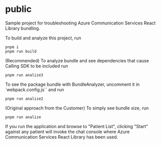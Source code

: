 # public

Sample project for troubleshooting Azure Communication Services React Library bundling.

To build and analyze this project, run

```
pnpm i
pnpm run build
```
(Recommended) To analyze bundle and see dependencies that cause Calling SDK to be included run
```
pnpm run analize3
```

To see the package bundle with BundleAnalyzer, uncomment it in `webpack.config.js`` and run
```
pnpm run analize2
```

(Original approach from the Customer) To simply see bundle size, run
```
pnpm run analize
```

If you run the application and browse to "Patient List", clicking "Start" against any patient will invoke the chat console where Azure Communication Services React Library has been used.